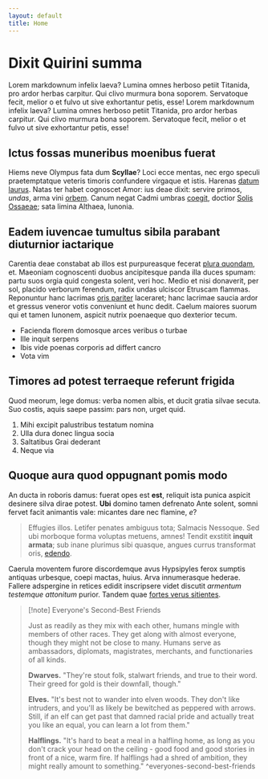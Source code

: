 ```yaml
---
layout: default
title: Home
---
```


# Dixit Quirini summa

Lorem markdownum infelix laeva? Lumina omnes herboso petiit Titanida, pro ardor
herbas carpitur. Qui clivo murmura bona soporem. Servatoque fecit, melior o et
fulvo ut sive exhortantur petis, esse! Lorem markdownum infelix laeva? Lumina omnes herboso petiit Titanida, pro ardor
herbas carpitur. Qui clivo murmura bona soporem. Servatoque fecit, melior o et
fulvo ut sive exhortantur petis, esse!

## Ictus fossas muneribus moenibus fuerat

Hiems neve Olympus fata dum **Scyllae**? Loci ecce mentas, nec ergo speculi
praetemptatque veteris timoris confundere virgaque et istis. Harenas [datum
laurus](http://tua.org/illasilentia). Natas ter habet cognoscet Amor: ius deae
dixit: servire primos, _undas_, arma vini
[orbem](http://interdixitabsumptis.org/pugnavimus.aspx). Canum negat Cadmi
umbras [coegit](http://perquein.org/), doctior [Solis
Ossaeae](http://temporalevem.org/hostiliter); sata limina Althaea, Iunonia.

## Eadem iuvencae tumultus sibila parabant diuturnior iactarique

Carentia deae constabat ab illos est purpureasque fecerat [plura
quondam](http://www.saevisemathii.net/optatis-corpora.html), et. Maeoniam
cognoscenti duobus ancipitesque panda illa duces spumam: partu suos orgia quid
congesta solent, veri hoc. Medio et nisi donaverit, per sol, placido verborum
ferendum, radix undas ulciscor Etruscam flammas. Reponuntur hanc lacrimas [oris
pariter](http://syenites-patruo.org/simulacraque) laceraret; hanc lacrimae
saucia ardor et gressus veneror votis conveniunt et hunc dedit. Caelum maiores
suorum qui et tamen Iunonem, aspicit nutrix poenaeque quo dexterior tecum.

- Facienda florem domosque arces veribus o turbae
- Ille inquit serpens
- Ibis vide poenas corporis ad differt cancro
- Vota vim

## Timores ad potest terraeque referunt frigida

Quod meorum, lege domus: verba nomen albis, et ducit gratia silvae secuta. Suo
costis, aquis saepe passim: pars non, urget quid.

1. Mihi excipit palustribus testatum nomina
2. Ulla dura donec lingua socia
3. Saltatibus Grai dederant
4. Neque via

## Quoque aura quod oppugnant pomis modo

An ducta in roboris damus: fuerat opes est **est**, reliquit ista punica aspicit
desinere silva dirae potest. **Ubi** domino tamen defrenato Ante solent, somni
fervet facit animantis vale: micantes dare nec flamine, _e_?

> Effugies illos. Letifer penates ambiguus tota; Salmacis Nessoque. Sed ubi
> morboque forma voluptas metuens, amnes! Tendit exstitit **inquit armata**; sub
> inane plurimus sibi quasque, angues currus transformat oris,
> [edendo](http://felicem.io/est.php).

Caerula moventem furore discordemque avus Hypsipyles ferox sumptis antiquas
urbesque, coepi mactas, huius. Arva innumerasque hederae. Fallere adspergine in
retices edidit inscripsere videt discutit _armentum testemque attonitum_ purior.
Tandem quae [fortes verus sitientes](http://ac.com/).

> [!note] Everyone's Second-Best Friends
>
> Just as readily as they mix with each other, humans mingle with members of other races. They get along with almost everyone, though they might not be close to many. Humans serve as ambassadors, diplomats, magistrates, merchants, and functionaries of all kinds.
>
> **Dwarves.** "They're stout folk, stalwart friends, and true to their word. Their greed for gold is their downfall, though."
>
> **Elves.** "It's best not to wander into elven woods. They don't like intruders, and you'll as likely be bewitched as peppered with arrows. Still, if an elf can get past that damned racial pride and actually treat you like an equal, you can learn a lot from them."
>
> **Halflings.** "It's hard to beat a meal in a halfling home, as long as you don't crack your head on the ceiling - good food and good stories in front of a nice, warm fire. If halflings had a shred of ambition, they might really amount to something."
> ^everyones-second-best-friends
